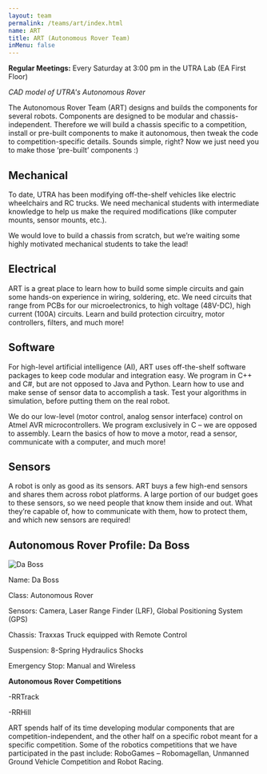 ```yaml
---
layout: team
permalink: /teams/art/index.html
name: ART
title: ART (Autonomous Rover Team)
inMenu: false
---
```


**Regular Meetings:** Every Saturday at 3:00 pm in the UTRA Lab (EA First Floor)

*CAD model of UTRA's Autonomous Rover*

The Autonomous Rover Team (ART) designs and builds the components for several robots. Components are designed to be modular and chassis-independent. Therefore we will build a chassis specific to a competition, install or pre-built components to make it autonomous, then tweak the code to competition-specific details. Sounds simple, right? Now we just need you to make those ‘pre-built’ components :)

## Mechanical

To date, UTRA has been modifying off-the-shelf vehicles like electric wheelchairs and RC trucks. We need mechanical students with intermediate knowledge to help us make the required modifications (like computer mounts, sensor mounts, etc.).

We would love to build a chassis from scratch, but we’re waiting some highly motivated mechanical students to take the lead!

## Electrical

ART is a great place to learn how to build some simple circuits and gain some hands-on experience in wiring, soldering, etc. We need circuits that range from PCBs for our microelectronics, to high voltage (48V-DC), high current (100A) circuits. Learn and build protection circuitry, motor controllers, filters, and much more!

## Software

For high-level artificial intelligence (AI), ART uses off-the-shelf software packages to keep code modular and integration easy. We program in C++ and C#, but are not opposed to Java and Python. Learn how to use and make sense of sensor data to accomplish a task. Test your algorithms in simulation, before putting them on the real robot.

We do our low-level (motor control, analog sensor interface) control on Atmel AVR microcontrollers. We program exclusively in C – we are opposed to assembly. Learn the basics of how to move a motor, read a sensor, communicate with a computer, and much more!

## Sensors

A robot is only as good as its sensors. ART buys a few high-end sensors and shares them across robot platforms. A large portion of our budget goes to these sensors, so we need people that know them inside and out. What they’re capable of, how to communicate with them, how to protect them, and which new sensors are required!

## Autonomous Rover Profile: Da Boss

![Da Boss](http://utra.ca/Pictures/ART/art1.JPG)

Name: Da Boss

Class: Autonomous Rover

Sensors: Camera, Laser Range Finder (LRF), Global Positioning System (GPS)

Chassis: Traxxas Truck equipped with Remote Control

Suspension: 8-Spring Hydraulics Shocks

Emergency Stop: Manual and Wireless

**Autonomous Rover Competitions**

-RRTrack

-RRHill

ART spends half of its time developing modular components that are competition-independent, and the other half on a specific robot meant for a specific competition. Some of the robotics competitions that we have participated in the past include: RoboGames – Robomagellan, Unmanned Ground Vehicle Competition and Robot Racing.
